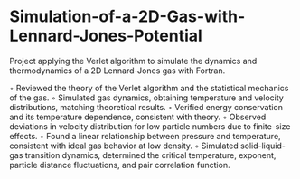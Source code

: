 # Simulation-of-a-2D-Gas-with-Lennard-Jones-Potential
Project applying the Verlet algorithm to simulate the dynamics and thermodynamics of a 2D Lennard-Jones gas with Fortran.

◦ Reviewed the theory of the Verlet algorithm and the statistical mechanics of the gas.
◦ Simulated gas dynamics, obtaining temperature and velocity distributions, matching theoretical results.
◦ Verified energy conservation and its temperature dependence, consistent with theory.
◦ Observed deviations in velocity distribution for low particle numbers due to finite-size effects.
◦ Found a linear relationship between pressure and temperature, consistent with ideal gas behavior at low density.
◦ Simulated solid-liquid-gas transition dynamics, determined the critical temperature, exponent, particle distance fluctuations, and pair correlation function.
